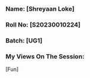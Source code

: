 ### Name: [Shreyaan Loke]
### Roll No: [S20230010224]
### Batch: [UG1]

### My Views On The Session:
[Fun]
